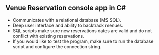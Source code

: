 ## Venue Reservation console app in C#

* Communicates with a relational database (MS SQL).
* Deep user interface and ability to backtrack menues.
* SQL scripts make sure new reservations dates are valid and do not conflict with existing reservations. 
* If you would like to test the program, make sure to run the database script and configure the connection string.
